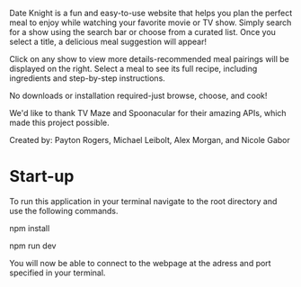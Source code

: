 Date Knight is a fun and easy-to-use website that helps you plan the perfect meal to enjoy while watching your favorite movie or TV show. Simply search for a show using the search bar or choose from a curated list. Once you select a title, a delicious meal suggestion will appear!

Click on any show to view more details-recommended meal pairings will be displayed on the right. Select a meal to see its full recipe, including ingredients and step-by-step instructions.

No downloads or installation required-just browse, choose, and cook!

We'd like to thank TV Maze and Spoonacular for their amazing APIs, which made this project possible.

Created by: Payton Rogers, Michael Leibolt, Alex Morgan, and Nicole Gabor

# Start-up

To run this application in your terminal navigate to the root directory and use the following commands.

npm install

npm run dev

You will now be able to connect to the webpage at the adress and port specified in your terminal.

